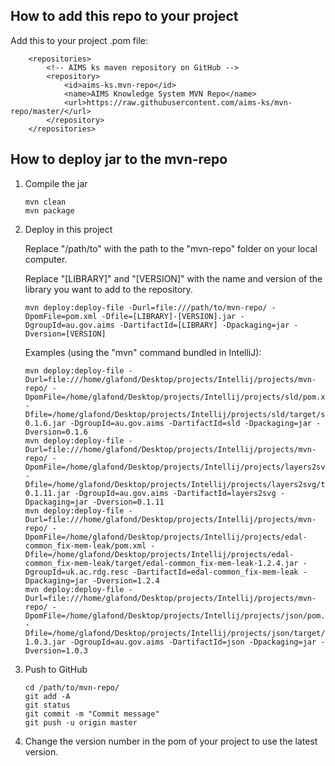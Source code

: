 How to add this repo to your project
------------------------------------

Add this to your project .pom file:

```
    <repositories>
        <!-- AIMS ks maven repository on GitHub -->
        <repository>
            <id>aims-ks.mvn-repo</id>
            <name>AIMS Knowledge System MVN Repo</name>
            <url>https://raw.githubusercontent.com/aims-ks/mvn-repo/master/</url>
        </repository>
    </repositories>
```


How to deploy jar to the mvn-repo
---------------------------------

1. Compile the jar

	```
	mvn clean
	mvn package
	```

2. Deploy in this project

	Replace "/path/to" with the path to the "mvn-repo" folder on your local computer.

	Replace "[LIBRARY]" and "[VERSION]" with the name and version of the library you want to add to the repository.

	```
	mvn deploy:deploy-file -Durl=file:///path/to/mvn-repo/ -DpomFile=pom.xml -Dfile=[LIBRARY]-[VERSION].jar -DgroupId=au.gov.aims -DartifactId=[LIBRARY] -Dpackaging=jar -Dversion=[VERSION]
	```

	Examples (using the "mvn" command bundled in IntelliJ):
	```
	mvn deploy:deploy-file -Durl=file:///home/glafond/Desktop/projects/Intellij/projects/mvn-repo/ -DpomFile=/home/glafond/Desktop/projects/Intellij/projects/sld/pom.xml -Dfile=/home/glafond/Desktop/projects/Intellij/projects/sld/target/sld-0.1.6.jar -DgroupId=au.gov.aims -DartifactId=sld -Dpackaging=jar -Dversion=0.1.6
	mvn deploy:deploy-file -Durl=file:///home/glafond/Desktop/projects/Intellij/projects/mvn-repo/ -DpomFile=/home/glafond/Desktop/projects/Intellij/projects/layers2svg/pom.xml -Dfile=/home/glafond/Desktop/projects/Intellij/projects/layers2svg/target/layers2svg-0.1.11.jar -DgroupId=au.gov.aims -DartifactId=layers2svg -Dpackaging=jar -Dversion=0.1.11
	mvn deploy:deploy-file -Durl=file:///home/glafond/Desktop/projects/Intellij/projects/mvn-repo/ -DpomFile=/home/glafond/Desktop/projects/Intellij/projects/edal-common_fix-mem-leak/pom.xml -Dfile=/home/glafond/Desktop/projects/Intellij/projects/edal-common_fix-mem-leak/target/edal-common_fix-mem-leak-1.2.4.jar -DgroupId=uk.ac.rdg.resc -DartifactId=edal-common_fix-mem-leak -Dpackaging=jar -Dversion=1.2.4
	mvn deploy:deploy-file -Durl=file:///home/glafond/Desktop/projects/Intellij/projects/mvn-repo/ -DpomFile=/home/glafond/Desktop/projects/Intellij/projects/json/pom.xml -Dfile=/home/glafond/Desktop/projects/Intellij/projects/json/target/json-1.0.3.jar -DgroupId=au.gov.aims -DartifactId=json -Dpackaging=jar -Dversion=1.0.3
	```

3. Push to GitHub
	```
	cd /path/to/mvn-repo/
	git add -A
	git status
	git commit -m "Commit message"
	git push -u origin master
	```

4. Change the version number in the pom of your project to use the latest version.


